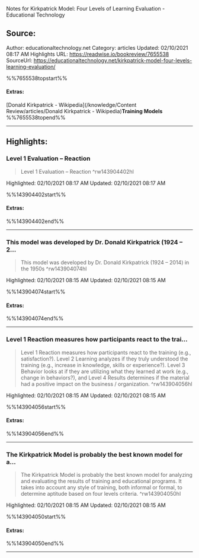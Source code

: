 Notes for Kirkpatrick Model: Four Levels of Learning Evaluation - Educational Technology

## Source:
Author: educationaltechnology.net
Category: articles
Updated: 02/10/2021 08:17 AM
Highlights URL: https://readwise.io/bookreview/7655538
SourceUrl: https://educationaltechnology.net/kirkpatrick-model-four-levels-learning-evaluation/

%%7655538topstart%%
#### Extras:
[Donald Kirkpatrick - Wikipedia](/knowledge/Content Review/articles/Donald Kirkpatrick - Wikipedia)**Training Models**
%%7655538topend%%


 
-----
 ## Highlights:

### Level 1 Evaluation – Reaction
>Level 1 Evaluation – Reaction ^rw143904402hl


Highlighted: 02/10/2021 08:17 AM
Updated: 02/10/2021 08:17 AM

%%143904402start%%
#### Extras:

%%143904402end%%



------

### This model was developed by Dr. Donald Kirkpatrick (1924 – 2...
>This model was developed by Dr. Donald Kirkpatrick (1924 – 2014) in the 1950s ^rw143904074hl


Highlighted: 02/10/2021 08:15 AM
Updated: 02/10/2021 08:15 AM

%%143904074start%%
#### Extras:

%%143904074end%%



------

### Level 1 Reaction measures how participants react to the trai...
>Level 1 Reaction measures how participants react to the training (e.g., satisfaction?). Level 2 Learning analyzes if they truly understood the training (e.g., increase in knowledge, skills or experience?). Level 3 Behavior looks at if they are utilizing what they learned at work (e.g., change in behaviors?), and Level 4 Results determines if the material had a positive impact on the business / organization. ^rw143904056hl


Highlighted: 02/10/2021 08:15 AM
Updated: 02/10/2021 08:15 AM

%%143904056start%%
#### Extras:

%%143904056end%%



------

### The Kirkpatrick Model is probably the best known model for a...
>The Kirkpatrick Model is probably the best known model for analyzing and evaluating the results of training and educational programs. It takes into account any style of training, both informal or formal, to determine aptitude based on four levels criteria. ^rw143904050hl


Highlighted: 02/10/2021 08:15 AM
Updated: 02/10/2021 08:15 AM

%%143904050start%%
#### Extras:

%%143904050end%%



------

